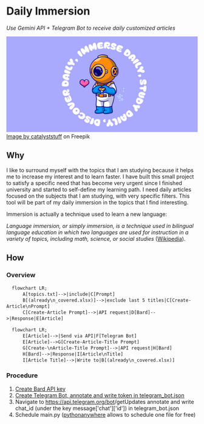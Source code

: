# Daily Immersion
*Use Gemini API + Telegram Bot to receive daily customized articles*


![Immerse Daily!](Visuals/Daily-Immersion-Cover.jpg)
<a href="https://www.freepik.com/free-vector/cute-diver-love-heart-sign-cartoon-vector-icon-illustration-science-holiday-icon-isolated-flat_152549271.htm#query=diver&position=0&from_view=keyword&track=sph&uuid=ac7bba2b-8e25-4dff-8228-dc76cd36c66d">Image by catalyststuff</a> on Freepik
## Why
I like to surround myself with the topics that I am studying because it helps me to increase my interest and to learn faster. I have built this small project to satisfy a specific need that has become very urgent since I finished
university and started to self-define my learning path. I need daily articles focused on the subjects that I am studying, with very specific filters. This tool will be part of my daily immersion in the topics that I find interesting.

Immersion is actually a technique used to learn a new language:

*Language immersion, or simply immersion, is a technique used in bilingual language education in which two languages are used for instruction in a variety of topics, including math, science, or social studies* ([Wikipedia](https://en.wikipedia.org/wiki/Language_immersion)).

## How
### Overview
```mermaid
  flowchart LR;
      A[topics.txt]-->|include|C[Prompt]
      B[(already\n_covered.xlsx)]-->|exclude last 5 titles|C[Create-Article\nPrompt]
      C[Create-Article Prompt]-->|API request|D[Bard]-->|Response|E[Article]
```
```mermaid
  flowchart LR;
      E[Article]-->|Send via API|F[Telegram Bot]
      E[Article]-->G[Create-Article-Title Prompt]
      G[Create-\nArticle-Title Prompt]-->|API request|H[Bard]
      H[Bard]-->|Response|I[Article\nTitle]
      I[Article Title]-->|Write to|B[(already\n_covered.xlsx)]
```

### Procedure
1. [Create Bard API key]()
2. [Create Telegram Bot, annotate and write token in telegram_bot.json](https://www.directual.com/lesson-library/how-to-create-a-telegram-bot)
3. Navigate to https://api.telegram.org/bot<YourBOTToken>/getUpdates annotate and write chat_id (under the key message['chat']['id']) in telegram_bot.json
4. Schedule main.py ([pythonanywhere](https://www.pythonanywhere.com) allows to schedule one file for free)
